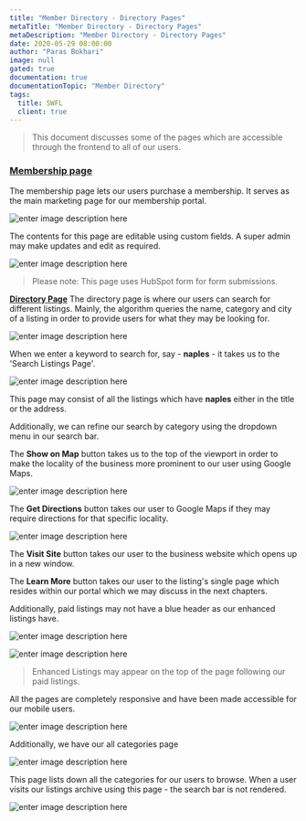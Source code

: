 ```yaml
---
title: "Member Directory - Directory Pages"
metaTitle: "Member Directory - Directory Pages"
metaDescription: "Member Directory - Directory Pages"
date: 2020-05-29 08:00:00
author: "Paras Bokhari"
image: null
gated: true
documentation: true
documentationTopic: "Member Directory"
tags:
  title: SWFL
  client: true
---
```


> This document discusses some of the pages which are accessible through
> the frontend to all of our users.

### [Membership page](https://bonitaprod.wpengine.com/membership/)

The membership page lets our users purchase a membership. It serves as the main marketing page for our membership portal.

![enter image description here](https://i.imgur.com/Btd3xVl.png)

The contents for this page are editable using custom fields. A super admin may make updates and edit as required.

![enter image description here](https://i.imgur.com/iiVFVSz.png)

> Please note: This page uses HubSpot form for form submissions.

**[Directory Page](https://bonitaprod.wpengine.com/business-directory/)**
The directory page is where our users can search for different listings. Mainly, the algorithm queries the name, category and city of a listing in order to provide users for what they may be looking for.

![enter image description here](https://i.imgur.com/rpIlTo3.jpg)

When we enter a keyword to search for, say - **naples** - it takes us to the 'Search Listings Page'.

![enter image description here](https://i.imgur.com/MJRA8q6.png)

This page may consist of all the listings which have **naples** either in the title or the address.

Additionally, we can refine our search by category using the dropdown menu in our search bar.

The **Show on Map** button takes us to the top of the viewport in order to make the locality of the business more prominent to our user using Google Maps.

![enter image description here](https://i.imgur.com/c6dbVpS.png)

The **Get Directions** button takes our user to Google Maps if they may require directions for that specific locality.

![enter image description here](https://i.imgur.com/GN9E3d9.jpg)

The **Visit Site** button takes our user to the business website which opens up in a new window.

The **Learn More** button takes our user to the listing's single page which resides within our portal which we may discuss in the next chapters.

Additionally, paid listings may not have a blue header as our enhanced listings have.

![enter image description here](https://i.imgur.com/d3ziKC3.png)

![enter image description here](https://i.imgur.com/CHF3rru.png)

> Enhanced Listings may appear on the top of the page following our paid listings.

All the pages are completely responsive and have been made accessible for our mobile users.

![enter image description here](https://i.imgur.com/NlCUoTj.png)

Additionally, we have our all categories page

![enter image description here](https://i.imgur.com/aEPccbm.png)

This page lists down all the categories for our users to browse. When a user visits our listings archive using this page - the search bar is not rendered.

![enter image description here](https://i.imgur.com/rURNTy6.png)
